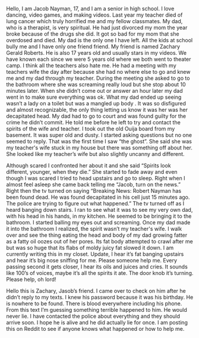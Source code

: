 Hello, I am Jacob Nayman, 17, and I am a senior in high school.  I love dancing, video games, and making videos.  Last year my teacher died of lung cancer which truly horrified me and my fellow classmates. My dad, who is a therapist, is very spiritual. He had just divorced my mom the year broke because of the drugs she did.  It got so bad for my mom that she overdosed and died.  My dad is the only one I have left.  All the kids at school bully me and I have only one friend friend. My friend is named Zachary Gerald Roberts.  He is also 17 years old and usually stars in my videos.  We have known each since we were 5 years old where we both went to theater camp. I think all the teachers also hate me.   He had a meeting with my teachers wife the day after because she had no where else to go and knew me and my dad through my teacher.  During the meeting she asked to go to the bathroom where she was screaming really loud but she stop about 10 minutes later.  When she didn’t come out or answer an hour later my dad went in to make sure everything was ok.  What my dad ended up seeing wasn’t a lady on a toilet but was a mangled up body .  It was so disfigured and almost recognizable, the only thing letting us know it was her was her decapitated head.  My dad had to go to court and was found guilty for the crime he didn’t commit.  He told me before he left to try and contact the spirits of the wife and teacher.  I took out the old Ouija board from my basement.  It was super old and dusty. I started asking questions but no one seemed to reply.  That was the first time I saw “the ghost”.  She said she was my teacher's wife stuck in my house but there was something off about her.  She looked  like my teacher’s wife but also slightly uncanny and different.  


Although scared I confronted her about it and she said “Spirits look different, younger, when they die.” She started to fade away and even though I was scared I tried to head upstairs and go to sleep.  Right when I almost feel asleep she came back telling me “Jacob, turn on the news.” Right then the tv turned on saying “Breaking News: Robert Nayman has been found dead.  He was found decapitated in his cell just 15 minutes ago. The police are trying to figure out what happened.” The tv turned off as I heard banging down stairs.  I ran to see what it was to see my very own dad, with his head in his hands, in my kitchen.  He seemed to be bringing it to the bathroom.  I started balling my eyes out and screaming.  Once my dad made it into the bathroom I realized, the spirit wasn’t my teacher's wife.  I walk over and see the thing eating the head and body of my dad growing fatter as a fatty oil oozes out of her pores.  Its fat body attempted to crawl after me but was so huge that its flabs of moldy juicy fat slowed it down.  I am currently writing this in my closet.  Update, I hear it’s fat banging upstairs and hear it’s big nose sniffing for me.  Please someone help me.  Every passing second it gets closer,  I hear its oils and juices and cries.  It sounds like 100’s of voices, maybe it’s all the spirits it ate. The door knob it’s turning. Please help, oh lord! 

Hello this is Zachary, Jasob’s friend.  I came over to check on him after he didn’t reply to my texts.  I knew his password because it was his birthday.  He is nowhere to be found. There is blood everywhere including his phone.  From this text I’m guessing something terrible happened to him.  He would never lie.  I have contacted the police about everything and they should arrive soon.  I hope he is alive and he did actually lie for once.  I am posting this on Reddit to see if anyone knows what happened or how to help me.